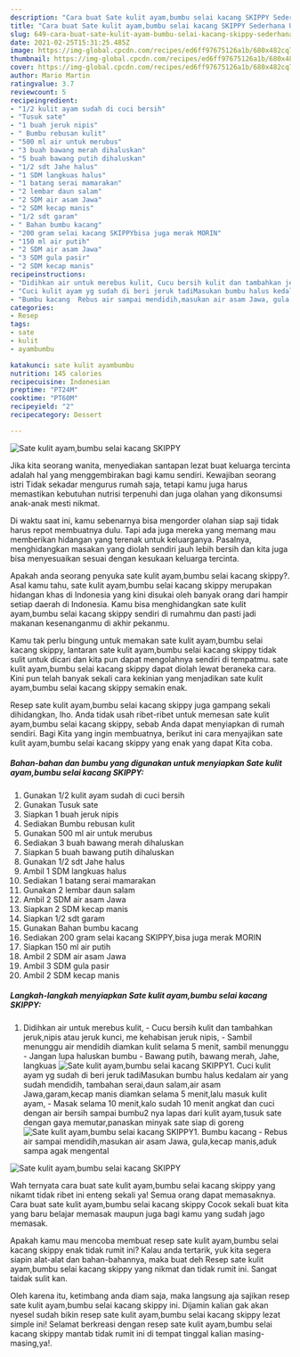 ```yaml
---
description: "Cara buat Sate kulit ayam,bumbu selai kacang SKIPPY Sederhana Untuk Jualan"
title: "Cara buat Sate kulit ayam,bumbu selai kacang SKIPPY Sederhana Untuk Jualan"
slug: 649-cara-buat-sate-kulit-ayam-bumbu-selai-kacang-skippy-sederhana-untuk-jualan
date: 2021-02-25T15:31:25.485Z
image: https://img-global.cpcdn.com/recipes/ed6ff97675126a1b/680x482cq70/sate-kulit-ayambumbu-selai-kacang-skippy-foto-resep-utama.jpg
thumbnail: https://img-global.cpcdn.com/recipes/ed6ff97675126a1b/680x482cq70/sate-kulit-ayambumbu-selai-kacang-skippy-foto-resep-utama.jpg
cover: https://img-global.cpcdn.com/recipes/ed6ff97675126a1b/680x482cq70/sate-kulit-ayambumbu-selai-kacang-skippy-foto-resep-utama.jpg
author: Mario Martin
ratingvalue: 3.7
reviewcount: 5
recipeingredient:
- "1/2 kulit ayam sudah di cuci bersih"
- "Tusuk sate"
- "1 buah jeruk nipis"
- " Bumbu rebusan kulit"
- "500 ml air untuk merubus"
- "3 buah bawang merah dihaluskan"
- "5 buah bawang putih dihaluskan"
- "1/2 sdt Jahe halus"
- "1 SDM langkuas halus"
- "1 batang serai mamarakan"
- "2 lembar daun salam"
- "2 SDM air asam Jawa"
- "2 SDM kecap manis"
- "1/2 sdt garam"
- " Bahan bumbu kacang"
- "200 gram selai kacang SKIPPYbisa juga merak MORIN"
- "150 ml air putih"
- "2 SDM air asam Jawa"
- "3 SDM gula pasir"
- "2 SDM kecap manis"
recipeinstructions:
- "Didihkan air untuk merebus kulit, Cucu bersih kulit dan tambahkan jeruk,nipis atau jeruk kunci, me kehabisan jeruk nipis, Sambil menunggu air mendidih diamkan kulit selama 5 menit, sambil menunggu Jangan lupa haluskan bumbu  Bawang putih, bawang merah, Jahe, langkuas"
- "Cuci kulit ayam yg sudah di beri jeruk tadiMasukan bumbu halus kedalam air yang sudah mendidih, tambahan serai,daun salam,air asam Jawa,garam,kecap manis diamkan selama 5 menit,lalu masuk kulit ayam, Masak selama 10 menit,kalo sudah 10 menit angkat dan cuci dengan air bersih sampai bumbu2 nya lapas dari kulit ayam,tusuk sate dengan gaya memutar,panaskan minyak sate siap di goreng"
- "Bumbu kacang  Rebus air sampai mendidih,masukan air asam Jawa, gula,kecap manis,aduk sampa agak mengental"
categories:
- Resep
tags:
- sate
- kulit
- ayambumbu

katakunci: sate kulit ayambumbu 
nutrition: 145 calories
recipecuisine: Indonesian
preptime: "PT24M"
cooktime: "PT60M"
recipeyield: "2"
recipecategory: Dessert

---
```



![Sate kulit ayam,bumbu selai kacang SKIPPY](https://img-global.cpcdn.com/recipes/ed6ff97675126a1b/680x482cq70/sate-kulit-ayambumbu-selai-kacang-skippy-foto-resep-utama.jpg)

Jika kita seorang wanita, menyediakan santapan lezat buat keluarga tercinta adalah hal yang menggembirakan bagi kamu sendiri. Kewajiban seorang istri Tidak sekadar mengurus rumah saja, tetapi kamu juga harus memastikan kebutuhan nutrisi terpenuhi dan juga olahan yang dikonsumsi anak-anak mesti nikmat.

Di waktu  saat ini, kamu sebenarnya bisa mengorder olahan siap saji tidak harus repot membuatnya dulu. Tapi ada juga mereka yang memang mau memberikan hidangan yang terenak untuk keluarganya. Pasalnya, menghidangkan masakan yang diolah sendiri jauh lebih bersih dan kita juga bisa menyesuaikan sesuai dengan kesukaan keluarga tercinta. 



Apakah anda seorang penyuka sate kulit ayam,bumbu selai kacang skippy?. Asal kamu tahu, sate kulit ayam,bumbu selai kacang skippy merupakan hidangan khas di Indonesia yang kini disukai oleh banyak orang dari hampir setiap daerah di Indonesia. Kamu bisa menghidangkan sate kulit ayam,bumbu selai kacang skippy sendiri di rumahmu dan pasti jadi makanan kesenanganmu di akhir pekanmu.

Kamu tak perlu bingung untuk memakan sate kulit ayam,bumbu selai kacang skippy, lantaran sate kulit ayam,bumbu selai kacang skippy tidak sulit untuk dicari dan kita pun dapat mengolahnya sendiri di tempatmu. sate kulit ayam,bumbu selai kacang skippy dapat diolah lewat beraneka cara. Kini pun telah banyak sekali cara kekinian yang menjadikan sate kulit ayam,bumbu selai kacang skippy semakin enak.

Resep sate kulit ayam,bumbu selai kacang skippy juga gampang sekali dihidangkan, lho. Anda tidak usah ribet-ribet untuk memesan sate kulit ayam,bumbu selai kacang skippy, sebab Anda dapat menyiapkan di rumah sendiri. Bagi Kita yang ingin membuatnya, berikut ini cara menyajikan sate kulit ayam,bumbu selai kacang skippy yang enak yang dapat Kita coba.

<!--inarticleads1-->

##### Bahan-bahan dan bumbu yang digunakan untuk menyiapkan Sate kulit ayam,bumbu selai kacang SKIPPY:

1. Gunakan 1/2 kulit ayam sudah di cuci bersih
1. Gunakan Tusuk sate
1. Siapkan 1 buah jeruk nipis
1. Sediakan  Bumbu rebusan kulit
1. Gunakan 500 ml air untuk merubus
1. Sediakan 3 buah bawang merah dihaluskan
1. Siapkan 5 buah bawang putih dihaluskan
1. Gunakan 1/2 sdt Jahe halus
1. Ambil 1 SDM langkuas halus
1. Sediakan 1 batang serai mamarakan
1. Gunakan 2 lembar daun salam
1. Ambil 2 SDM air asam Jawa
1. Siapkan 2 SDM kecap manis
1. Siapkan 1/2 sdt garam
1. Gunakan  Bahan bumbu kacang
1. Sediakan 200 gram selai kacang SKIPPY,bisa juga merak MORIN
1. Siapkan 150 ml air putih
1. Ambil 2 SDM air asam Jawa
1. Ambil 3 SDM gula pasir
1. Ambil 2 SDM kecap manis




<!--inarticleads2-->

##### Langkah-langkah menyiapkan Sate kulit ayam,bumbu selai kacang SKIPPY:

1. Didihkan air untuk merebus kulit, - Cucu bersih kulit dan tambahkan jeruk,nipis atau jeruk kunci, me kehabisan jeruk nipis, - Sambil menunggu air mendidih diamkan kulit selama 5 menit, sambil menunggu - Jangan lupa haluskan bumbu  - Bawang putih, bawang merah, Jahe, langkuas
<img src="//assets-global.cpcdn.com/assets/icons/button_play-2c75c40dde080a61004c1f40b05d8f140eaff45d7e9e6481dc71c63d2e7c4909.png" alt="Sate kulit ayam,bumbu selai kacang SKIPPY">1. Cuci kulit ayam yg sudah di beri jeruk tadiMasukan bumbu halus kedalam air yang sudah mendidih, tambahan serai,daun salam,air asam Jawa,garam,kecap manis diamkan selama 5 menit,lalu masuk kulit ayam, - Masak selama 10 menit,kalo sudah 10 menit angkat dan cuci dengan air bersih sampai bumbu2 nya lapas dari kulit ayam,tusuk sate dengan gaya memutar,panaskan minyak sate siap di goreng
<img src="//assets-global.cpcdn.com/assets/icons/button_play-2c75c40dde080a61004c1f40b05d8f140eaff45d7e9e6481dc71c63d2e7c4909.png" alt="Sate kulit ayam,bumbu selai kacang SKIPPY">1. Bumbu kacang  - Rebus air sampai mendidih,masukan air asam Jawa, gula,kecap manis,aduk sampa agak mengental
<img src="//assets-global.cpcdn.com/assets/icons/button_play-2c75c40dde080a61004c1f40b05d8f140eaff45d7e9e6481dc71c63d2e7c4909.png" alt="Sate kulit ayam,bumbu selai kacang SKIPPY">



Wah ternyata cara buat sate kulit ayam,bumbu selai kacang skippy yang nikamt tidak ribet ini enteng sekali ya! Semua orang dapat memasaknya. Cara buat sate kulit ayam,bumbu selai kacang skippy Cocok sekali buat kita yang baru belajar memasak maupun juga bagi kamu yang sudah jago memasak.

Apakah kamu mau mencoba membuat resep sate kulit ayam,bumbu selai kacang skippy enak tidak rumit ini? Kalau anda tertarik, yuk kita segera siapin alat-alat dan bahan-bahannya, maka buat deh Resep sate kulit ayam,bumbu selai kacang skippy yang nikmat dan tidak rumit ini. Sangat taidak sulit kan. 

Oleh karena itu, ketimbang anda diam saja, maka langsung aja sajikan resep sate kulit ayam,bumbu selai kacang skippy ini. Dijamin kalian gak akan nyesel sudah bikin resep sate kulit ayam,bumbu selai kacang skippy lezat simple ini! Selamat berkreasi dengan resep sate kulit ayam,bumbu selai kacang skippy mantab tidak rumit ini di tempat tinggal kalian masing-masing,ya!.

